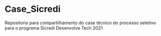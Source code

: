 # Case_Sicredi
Repositorio para compartilhamento do case técnico do processo seletivo para o programa Sicredi Desenvolve Tech 2021
